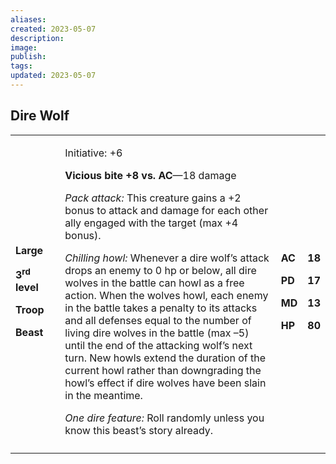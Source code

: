 ```yaml
---
aliases: 
created: 2023-05-07
description: 
image: 
publish: 
tags: 
updated: 2023-05-07
---
```


## Dire Wolf

<table>
<colgroup>
<col style="width: 16%" />
<col style="width: 72%" />
<col style="width: 5%" />
<col style="width: 5%" />
</colgroup>
<tbody>
<tr class="odd">
<td><p><strong>Large</strong></p>
<p><strong>3<sup>rd</sup> level</strong></p>
<p><strong>Troop</strong></p>
<p><strong>Beast</strong></p></td>
<td><p>Initiative: +6</p>
<p><strong>Vicious bite +8 vs. AC</strong>—18 damage</p>
<p><em>Pack attack:</em> This creature gains a +2 bonus to attack and
damage for each other ally engaged with the target (max +4 bonus).</p>
<p><em>Chilling howl:</em> Whenever a dire wolf’s attack drops an enemy
to 0 hp or below, all dire wolves in the battle can howl as a free
action. When the wolves howl, each enemy in the battle takes a penalty
to its attacks and all defenses equal to the number of living dire
wolves in the battle (max –5) until the end of the attacking wolf’s next
turn. New howls extend the duration of the current howl rather than
downgrading the howl’s effect if dire wolves have been slain in the
meantime.</p>
<p><em>One dire feature:</em> Roll randomly unless you know this beast’s
story already.</p></td>
<td><p><strong>AC</strong></p>
<p><strong>PD</strong></p>
<p><strong>MD</strong></p>
<p><strong>HP</strong></p></td>
<td><p><strong>18</strong></p>
<p><strong>17</strong></p>
<p><strong>13</strong></p>
<p><strong>80</strong></p></td>
</tr>
<tr class="even">
<td></td>
<td></td>
<td></td>
<td></td>
</tr>
</tbody>
</table>

